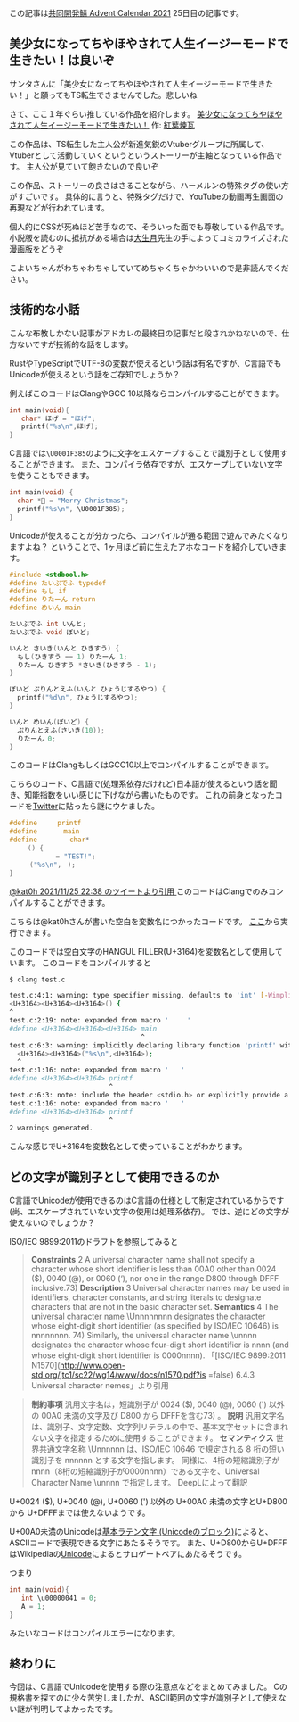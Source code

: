 この記事は[共同開発鯖 Advent Calendar 2021](https://qiita.com/advent-calendar/2021/growthers) 25日目の記事です。
## 美少女になってちやほやされて人生イージーモードで生きたい！は良いぞ
サンタさんに「美少女になってちやほやされて人生イージーモードで生きたい！」と願ってもTS転生できませんでした。悲しいね

さて、ここ１年ぐらい推している作品を紹介します。
[美少女になってちやほやされて人生イージーモードで生きたい！](https://syosetu.org/novel/217501/) 作: [紅葉煉瓦](https://twitter.com/akaba_renga?isogp=false)

この作品は、TS転生した主人公が新進気鋭のVtuberグループに所属して、Vtuberとして活動していくというというストーリーが主軸となっている作品です。
主人公が見ていて飽きないので良いぞ

この作品、ストーリーの良さはさることながら、ハーメルンの特殊タグの使い方がすごいです。
具体的に言うと、特殊タグだけで、YouTubeの動画再生画面の再現などが行われています。

個人的にCSSが死ぬほど苦手なので、そういった面でも尊敬している作品です。
小説版を読むのに抵抗がある場合は[大生月](https://twitter.com/NmnmOtk)先生の手によってコミカライズされた[漫画版](https://seiga.nicovideo.jp/comic/56102?track=verticalwatch_epinfo1)をどうぞ

こよいちゃんがわちゃわちゃしていてめちゃくちゃかわいいので是非読んでください。


## 技術的な小話
こんな布教しかない記事がアドカレの最終日の記事だと殺されかねないので、仕方ないですが技術的な話をします。

RustやTypeScriptでUTF-8の変数が使えるという話は有名ですが、C言語でもUnicodeが使えるという話をご存知でしょうか？


例えばこのコードはClangやGCC 10以降ならコンパイルすることができます。

```c
int main(void){
   char* ほげ = "ほげ";
   printf("%s\n",ほげ);
}
```

C言語では`\U0001F385`のように文字をエスケープすることで識別子として使用することができます。
また、コンパイラ依存ですが、エスケープしていない文字を使うこともできます。

```c
int main(void) {
  char *🎅 = "Merry Christmas";
  printf("%s\n", \U0001F385);
}
```

Unicodeが使えることが分かったら、コンパイルが通る範囲で遊んでみたくなりますよね？
ということで、1ヶ月ほど前に生えたアホなコードを紹介していきます。

```c
#include <stdbool.h>
#define たいぷでふ typedef
#define もし if
#define りたーん return
#define めいん main

たいぷでふ int いんと;
たいぷでふ void ぼいど;

いんと さいき(いんと ひきすう) {
  もし(ひきすう == 1) りたーん 1;
  りたーん ひきすう *さいき(ひきすう - 1);
}

ぼいど ぷりんとえふ(いんと ひょうじするやつ) {
  printf("%d\n", ひょうじするやつ);
}

いんと めいん(ぼいど) {
  ぷりんとえふ(さいき(10));
  りたーん 0;
}
```
このコードはClangもしくはGCC10以上でコンパイルすることができます。

こちらのコード、C言語で(処理系依存だけれど)日本語が使えるという話を聞き、知能指数をいい感じに下げながら書いたものです。
これの前身となったコードを[Twitter](https://twitter.com/yuki_yuigishi/status/1463394403683160067?s=20)に貼ったら謎にウケました。


```c
#define ㅤㅤ printf
#define ㅤㅤㅤ main
#define ㅤㅤㅤㅤ char*
ㅤㅤㅤ() {
  ㅤㅤㅤㅤ ㅤ = "TEST!";
  ㅤㅤ("%s\n",ㅤ);
}
```
[@kat0h 2021/11/25 22:38 のツイートより引用  ](https://twitter.com/kat0h/status/1463864756654071816?isogp=false)
このコードはClangでのみコンパイルすることができます。

こちらは@kat0hさんが書いた空白を変数名につかったコードです。 [ここ](https://paiza.io/projects/9Mjar0LlF2FMnU_4_Xzf_Q)から実行できます。

このコードでは空白文字のHANGUL FILLER(U+3164)を変数名として使用しています。
このコードをコンパイルすると
```bash
$ clang test.c

test.c:4:1: warning: type specifier missing, defaults to 'int' [-Wimplicit-int]
<U+3164><U+3164><U+3164>() {
^
test.c:2:19: note: expanded from macro 'ㅤㅤㅤ'
#define <U+3164><U+3164><U+3164> main
                                 ^
test.c:6:3: warning: implicitly declaring library function 'printf' with type 'int (const char *, ...)' [-Wimplicit-function-declaration]
  <U+3164><U+3164>("%s\n",<U+3164>);
  ^
test.c:1:16: note: expanded from macro 'ㅤㅤ'
#define <U+3164><U+3164> printf
                         ^
test.c:6:3: note: include the header <stdio.h> or explicitly provide a declaration for 'printf'
test.c:1:16: note: expanded from macro 'ㅤㅤ'
#define <U+3164><U+3164> printf
                         ^
2 warnings generated.
```

こんな感じでU+3164を変数名として使っていることがわかります。

## どの文字が識別子として使用できるのか
C言語でUnicodeが使用できるのはC言語の仕様として制定されているからです(尚、エスケープされていない文字の使用は処理系依存)。
では、逆にどの文字が使えないのでしょうか？

ISO/IEC 9899:2011のドラフトを参照してみると
> **Constraints**
> 2 A universal character name shall not specify a character whose short identifier is less than
> 00A0 other than 0024 ($), 0040 (@), or 0060 (‘), nor one in the range D800 through
> DFFF inclusive.73)
> **Description**
> 3 Universal character names may be used in identifiers, character constants, and string
> literals to designate characters that are not in the basic character set.
> **Semantics**
> 4 The universal character name \Unnnnnnnn designates the character whose eight-digit
> short identifier (as specified by ISO/IEC 10646) is nnnnnnnn.
> 74) Similarly, the universal
> character name \unnnn designates the character whose four-digit short identifier is nnnn
> (and whose eight-digit short identifier is 0000nnnn).
「[ISO/IEC 9899:2011 N1570](http://www.open-std.org/jtc1/sc22/wg14/www/docs/n1570.pdf?is  =false)  6.4.3 Universal character nemes」より引用

> **制約事項**
> 汎用文字名は，短識別子が 0024 ($), 0040 (@), 0060 (') 以外の 00A0 未満の文字及び D800 から DFFFを含む73) 。
> **説明**
> 汎用文字名は、識別子、文字定数、文字列リテラルの中で、基本文字セットに含まれない文字を指定するために使用することができます。
> **セマンティクス**
> 世界共通文字名称 \Unnnnnn は、ISO/IEC 10646 で規定される 8 桁の短い識別子を nnnnnn とする文字を指します。
>  同様に、4桁の短縮識別子がnnnn（8桁の短縮識別子が0000nnnn）である文字を、Universal Character Name \unnnn で指定します。
DeepLによって翻訳

U+0024 ($), U+0040 (@), U+0060 (') 以外の U+00A0 未満の文字とU+D800 から U+DFFFまでは使えないようです。

U+00A0未満のUnicodeは[基本ラテン文字 (Unicodeのブロック)](https://ja.wikipedia.org/wiki/%E5%9F%BA%E6%9C%AC%E3%83%A9%E3%83%86%E3%83%B3%E6%96%87%E5%AD%97_(Unicode%E3%81%AE%E3%83%96%E3%83%AD%E3%83%83%E3%82%AF?isogp=false))によると、ASCIIコードで表現できる文字にあたるそうです。
また、U+D800からU+DFFFはWikipediaの[Unicode](https://ja.wikipedia.org/wiki/Unicode#%E3%82%B5%E3%83%AD%E3%82%B2%E3%83%BC%E3%83%88%E3%83%9A%E3%82%A2?isogp=false)によるとサロゲートペアにあたるそうです。

つまり
```c
int main(void){
   int \u00000041 = 0;
   A = 1;
}
```
みたいなコードはコンパイルエラーになります。

## 終わりに
今回は、C言語でUnicodeを使用する際の注意点などをまとめてみました。
Cの規格書を探すのに少々苦労しましたが、ASCII範囲の文字が識別子として使えない謎が判明してよかったです。


